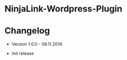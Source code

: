 NinjaLink-Wordpress-Plugin
==========================

 # Changelog
 - Version 1.0.0 - 06.11.2014
 * Init release
